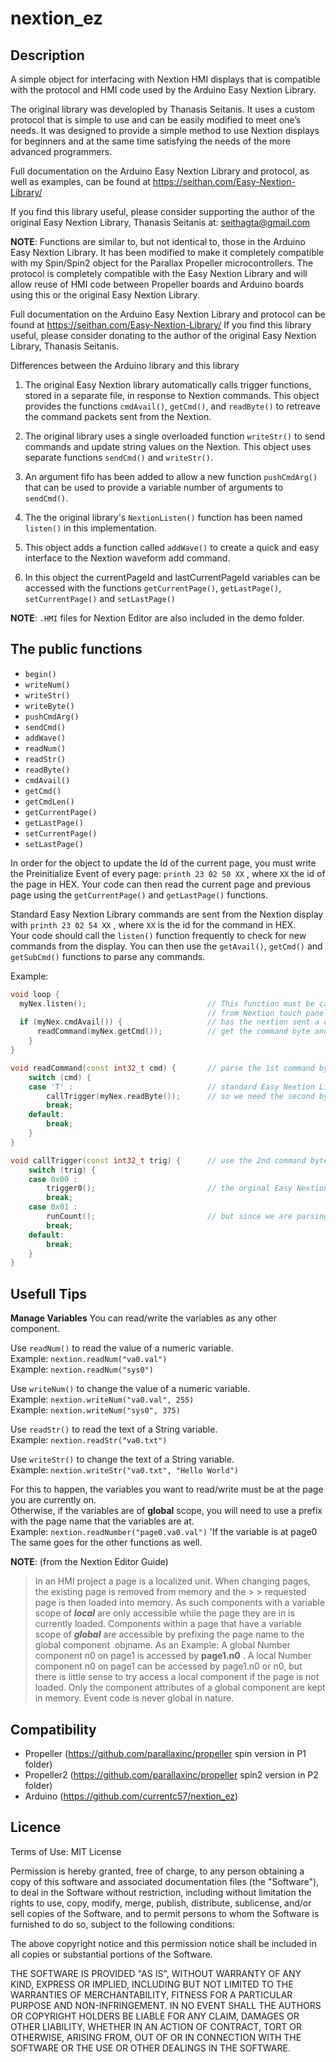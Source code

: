   

# nextion_ez 

## Description

A simple object for interfacing with Nextion HMI displays that is compatible with the protocol and HMI code used by the Arduino Easy Nextion Library. 

The original library was developled by Thanasis Seitanis.  It uses a custom protocol that is simple to use and can be easily modified to meet one’s needs.
It was designed to provide a simple method to use Nextion displays for beginners and at the same time satisfying the needs of the more advanced programmers.

Full documentation on the Arduino Easy Nextion Library and protocol, as well as examples, can be found at https://seithan.com/Easy-Nextion-Library/

If you find this library useful, please consider supporting the author of the original Easy Nextion Library, Thanasis Seitanis at: [seithagta@gmail.com](https://paypal.me/seithan)

**NOTE**: Functions are similar to, but not identical to, those in the Arduino Easy Nextion Library.  It has been modified to make it completely compatible with my Spin/Spin2 object for the Parallax Propeller microcontrollers.  The protocol is completely compatible with the Easy Nextion Library and will allow reuse of HMI code between Propeller boards and Arduino boards using this or the original Easy Nextion Library.

Full documentation on the Arduino Easy Nextion Library and protocol can be found at https://seithan.com/Easy-Nextion-Library/ If you find this library useful, please consider donating to the author of the original Easy Nextion Library, Thanasis Seitanis.

Differences between the Arduino library and this library

1. The original Easy Nextion library automatically calls trigger functions, stored in a separate file,
    in response to Nextion commands.
        This object provides the functions `cmdAvail()`, `getCmd()`, and `readByte()`
        to retreave the command packets sent from the Nextion.

2. The original library uses a single overloaded function `writeStr()` to send commands and
    update string values on the Nextion.
        This object uses separate functions `sendCmd()` and `writeStr()`.

3. An argument fifo has been added to allow a new function `pushCmdArg()` that can be used to
    provide a variable number of arguments to `sendCmd()`.

4. The the original library's `NextionListen()` function has been named `listen()`
    in this implementation.

5. This object adds a function called `addWave()` to create a quick and easy interface to the
    Nextion waveform add command.

6. In this object the currentPageId and lastCurrentPageId variables can be accessed with the
    functions `getCurrentPage()`, `getLastPage()`, `setCurrentPage()` and `setLastPage()`

**NOTE**: `.HMI` files for Nextion Editor are also included in the demo folder.

## The public functions
- `begin()`
- `writeNum()`
- `writeStr()`
- `writeByte()`
- `pushCmdArg()`
- `sendCmd()`
- `addWave()`
- `readNum()`
- `readStr()` 
- `readByte()`
- `cmdAvail()`
- `getCmd()`
- `getCmdLen()`
- `getCurrentPage()`
- `getLastPage()`
- `setCurrentPage()`
- `setLastPage()`

In order for the object to update the Id of the current page, you must write the Preinitialize Event of every page: `printh 23 02 50 XX` , where `XX` the id of the page in HEX.
Your code can then read the current page and previous page using the `getCurrentPage()` and `getLastPage()` functions.

Standard Easy Nextion Library commands are sent from the Nextion display with `printh 23 02 54 XX` , where `XX` is the id for the command in HEX.  
Your code should call the `listen()` function frequently to check for new commands from the display.  You can then use the `getAvail()`, `getCmd()` and `getSubCmd()` functions to parse any commands.

Example:
``` C++
void loop {
  myNex.listen();                           // This function must be called repeatedly to response touch events
                                            // from Nextion touch panel. You should place it in your loop or timer interrupt function.
  if (myNex.cmdAvail()) {                   // has the nextion sent a command?
      readCommand(myNex.getCmd());          // get the command byte and see parse it    
    }
}

void readCommand(const int32_t cmd) {       // parse the 1st command byte and decide how to proceed
    switch (cmd) {
    case 'T' :                              // standard Easy Nextion Library commands start with "T"
        callTrigger(myNex.readByte());      // so we need the second byte to know what function to call
        break;   
    default:
        break;
    }
}

void callTrigger(const int32_t trig) {      // use the 2nd command byte from nextion and call associated method
    switch (trig) {
    case 0x00 :
        trigger0();                         // the orginal Easy Nextion library uses numbered trigger functions
        break;
    case 0x01 :
        runCount();                         // but since we are parsing ourselves, we can call any method we want
        break;
    default:
        break;
    }
}
```

##  Usefull Tips

**Manage Variables**
You can read/write the variables as any other component.

Use `readNum()` to read the value of a numeric variable.  
Example: `nextion.readNum("va0.val")`  
Example: `nextion.readNum("sys0")`

Use `writeNum()` to change the value of a numeric variable.  
Example: `nextion.writeNum("va0.val", 255)`  
Example: `nextion.writeNum("sys0", 375)`

Use `readStr()` to read the text of a String variable.  
Example: `nextion.readStr("va0.txt")`

Use `writeStr()` to change the text of a String variable.  
Example: `nextion.writeStr("va0.txt", "Hello World")`

For this to happen, the variables you want to read/write must be at the page you are currently on.  
Otherwise, if the variables are of **global** scope, you will need to use a prefix with the page name that the variables are at.  
Example: `nextion.readNumber("page0.va0.val")`   'If the variable is at page0  
The same goes for the other functions as well.

**NOTE**: (from the Nextion Editor Guide)
> In an HMI project a page is a localized unit. When changing pages, the existing page is removed from memory and the > > requested page is then loaded into memory. As such components with a variable scope of _**local**_ are only accessible while the page they are in is currently loaded. Components within a page that have a variable scope of _**global**_ are accessible by prefixing the page name to the global component .objname.
As an Example:
 A global Number component n0 on page1 is accessed by **page1.n0** . 
A local Number component n0 on page1 can be accessed by page1.n0 or n0, but there is little sense to try access a local component if the page is not loaded. Only the component attributes of a global component are kept in memory. Event code is never global in nature.

## Compatibility
* Propeller     (https://github.com/parallaxinc/propeller spin version in P1 folder)
* Propeller2    (https://github.com/parallaxinc/propeller spin2 version in P2 folder)
* Arduino       (https://github.com/currentc57/nextion_ez)

## Licence 

  Terms of Use: MIT License

  Permission is hereby granted, free of charge, to any person obtaining a copy of this
  software and associated documentation files (the "Software"), to deal in the Software
  without restriction, including without limitation the rights to use, copy, modify,
  merge, publish, distribute, sublicense, and/or sell copies of the Software, and to
  permit persons to whom the Software is furnished to do so, subject to the following
  conditions:

  The above copyright notice and this permission notice shall be included in all copies
  or substantial portions of the Software.

  THE SOFTWARE IS PROVIDED "AS IS", WITHOUT WARRANTY OF ANY KIND, EXPRESS OR IMPLIED,
  INCLUDING BUT NOT LIMITED TO THE WARRANTIES OF MERCHANTABILITY, FITNESS FOR A
  PARTICULAR PURPOSE AND NON-INFRINGEMENT. IN NO EVENT SHALL THE AUTHORS OR COPYRIGHT
  HOLDERS BE LIABLE FOR ANY CLAIM, DAMAGES OR OTHER LIABILITY, WHETHER IN AN ACTION OF
  CONTRACT, TORT OR OTHERWISE, ARISING FROM, OUT OF OR IN CONNECTION WITH THE SOFTWARE
  OR THE USE OR OTHER DEALINGS IN THE SOFTWARE.
